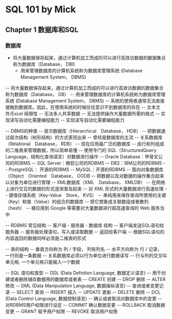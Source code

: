 # SQL 101 by Mick #
## Chapter 1 数据库和SQL ##


### 数据库 ###
- 将大量数据保存起来，通过计算机加工而成的可以进行高效访数据的数据集合称为数据库（Database， DB0
    - 用来管理数据库的计算机系统称为数据库管理系统 (Database Management System， DBMS)

-- 将大量数据保存起来，通过计算机加工而成的可以进行高效访数据的数据集合称为数据库（Database， DB）
    -- 用来管理数据库的计算机系统称为数据库管理系统 (Database Management System， DBMS)
    -- 系统的使用者通常无法直接接触到数据库。因此，在使用系统的时候往往意识不到数据库的存在
    -- 文本文件/Excel 局限性
        -- 无法多人共享数据
        -- 无法提供操作大量数据所需的格式
        -- 实现读写自动化需要编程能力
        -- 实现读写自动化需要编程能力

-- DBMS的种类
    -- 层次数据库（Hierarchical Database， HDB）
        -- 把数据通过层次结构（树形结构）的方式表现出来
        -- 曾经是数据库的主流
    -- 关系数据库（Relational Database， RDB）
        -- 现在应用最广泛的数据库
        -- 由行和列组成的二维表来管理数据，所以简单易懂
        -- 使用专门的 SQL（StructuredQuery Language，结构化查询语言）对数据进行操作
            -- Oracle Database：甲骨文公司的RDBMS
            -- SQL Server：微软公司的RDBMS
            -- DB2：IBM公司的RDBMS
            -- PostgreSQL： 开源的RDBMS
            -- MySQL：开源的RDBMS
    -- 面向对象数据库（Object Oriented Database， OODB
        -- 把数据以及对数据的操作集合起来以对象为单位进行管理
    -- XML数据库（XML Database， XMLDB）
        -- 在网络上进行交互的数据的形式逐渐普及起来
        -- 对 XML 形式的大量数据进行高速处理
    -- 键值存储系统（Key-Value Store， KVS）
        -- 单纯用来保存查询所使用的主键（Key）和值（Value）的组合的数据库
        -- 把它想象成关联数组或者散列（hash）
        -- 被应用到 Google 等需要对大量数据进行超高速查询的 Web 服务当中


-- RDBMS 常见结构
    -- 客户端 - 服务器 - 数据库 结构
        -- 客户端发送SQL语句给服务器
        -- 服务器处理语句，写入或读取数据
        -- 返回给客户端
            -- 根据SQL语句的内容返回的数据同样必须是二维表的形式

-- 表的结构
    -- 垂直方向称为 列 / 字段， 列有列名
    -- 水平方向称为 行 / 记录， 一行则是一条数据
        -- 关系数据库必须以行为单位进行数据读写
    -- 行与列的交叉叫单元格, 一个单元格只能输入一个数据



-- SQL 语句和类型
    -- DDL (Data Defnition Language, 数据定义语言)
        -- 用于创建或者删除储存数据用的数据库或者表
            -- CREATE  创建
            -- DROP    删除
            -- ALTER   修改
    -- DML (Data Manipulation Language, 数据操纵语言)
        -- 查询或者变更记录
            -- SELECT  查询
            -- INSERT  插入
            -- UPDATE  更新
            -- DELETE  删除
    -- DCL (Data Control Language, 数据控制语言)
        -- 确认或者取消对数据库中的变更
        -- 对RDBMS用户权限进行设定
            -- COMMIT    确认数据变更
            -- ROLLBACK  取消数据变更
            -- GRANT     赋予用户权限
            -- REVOKE    取消用户权限
